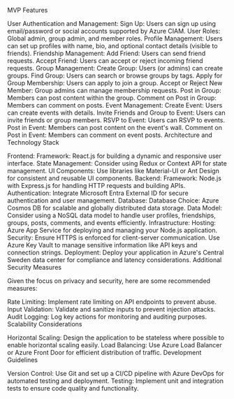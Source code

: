 MVP Features
 

User Authentication and Management:
Sign Up: Users can sign up using email/password or social accounts supported by Azure CIAM.
User Roles: Global admin, group admin, and member roles.
Profile Management: Users can set up profiles with name, bio, and optional contact details (visible to friends).
Friendship Management:
Add Friend: Users can send friend requests.
Accept Friend: Users can accept or reject incoming friend requests.
Group Management:
Create Group: Users (or admins) can create groups.
Find Group: Users can search or browse groups by tags.
Apply for Group Membership: Users can apply to join a group.
Accept or Reject New Member: Group admins can manage membership requests.
Post in Group: Members can post content within the group.
Comment on Post in Group: Members can comment on posts.
Event Management:
Create Event: Users can create events with details.
Invite Friends and Group to Event: Users can invite friends or group members.
RSVP to Event: Users can RSVP to events.
Post in Event: Members can post content on the event's wall.
Comment on Post in Event: Members can comment on event posts.
Architecture and Technology Stack
 

Frontend:
Framework: React.js for building a dynamic and responsive user interface.
State Management: Consider using Redux or Context API for state management.
UI Components: Use libraries like Material-UI or Ant Design for consistent and reusable UI components.
Backend:
Framework: Node.js with Express.js for handling HTTP requests and building APIs.
Authentication: Integrate Microsoft Entra External ID for secure authentication and user management.
Database:
Database Choice: Azure Cosmos DB for scalable and globally distributed data storage.
Data Model: Consider using a NoSQL data model to handle user profiles, friendships, groups, posts, comments, and events efficiently.
Infrastructure:
Hosting: Azure App Service for deploying and managing your Node.js application.
Security: Ensure HTTPS is enforced for client-server communication. Use Azure Key Vault to manage sensitive information like API keys and connection strings.
Deployment:
Deploy your application in Azure's Central Sweden data center for compliance and latency considerations.
Additional Security Measures
 
Given the focus on privacy and security, here are some recommended measures:

Rate Limiting: Implement rate limiting on API endpoints to prevent abuse.
Input Validation: Validate and sanitize inputs to prevent injection attacks.
Audit Logging: Log key actions for monitoring and auditing purposes.
Scalability Considerations
 

Horizontal Scaling: Design the application to be stateless where possible to enable horizontal scaling easily.
Load Balancing: Use Azure Load Balancer or Azure Front Door for efficient distribution of traffic.
Development Guidelines
 

Version Control: Use Git and set up a CI/CD pipeline with Azure DevOps for automated testing and deployment.
Testing: Implement unit and integration tests to ensure code quality and functionality.
